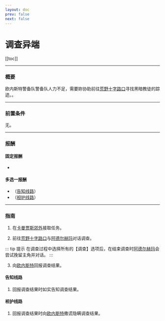 ```yaml
---
layout: doc
prev: false
next: false
---
```


# 调查异端

[[toc]]

---

### 概要

欧内斯特警备队警备队人力不足，需要妳协助前往[荒野十字路口](#/)寻找黑暗教徒的踪迹。。

---

### 前置条件

无。

---

### 报酬

#### 固定报酬

- <Badge type="warning" text="20 金币" />

#### 多选一报酬

- <Badge type="tip" text="+ 欧内斯特好感" /> <Badge type="tip" text="+ 异兽牧场警备队好感" /> （[告知线路](#告知线路)）
- <Badge type="tip" text="+ 阿德尔赫玛好感" /> （[袒护线路](#袒护线路)）

---

### 指南

1. 在[卡曼贾斯郊外](#/)接取任务。

2. 前往[荒野十字路口](#/)与[阿德尔赫玛](#/)对话调查。

::: tip 提示
在调查过程中选择所有的【调查】选项后，在结束调查时[阿德尔赫玛](#/)会尝试挽留主角并对话。
:::

3. 向[欧内斯特](#/)回报调查结果。

#### 告知线路

1. 回报调查结果时如实告知调查结果。

#### 袒护线路

1. 回报调查结果时向[欧内斯特](#/)撒谎隐瞒调查结果。
